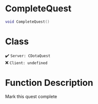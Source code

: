 # CompleteQuest
```lua
void CompleteQuest()
```
# Class
✔️ `Server: CDotaQuest`  
❌ `Client: undefined`  

# Function Description
Mark this quest complete
